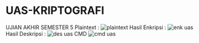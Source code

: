 # UAS-KRIPTOGRAFI
UJIAN AKHIR SEMESTER 5
Plaintext :
![plaintext](https://user-images.githubusercontent.com/122433662/212324283-5744704c-515d-4fd6-8e33-f5cd4342ed25.png)
Hasil Enkripsi :
![enk uas](https://user-images.githubusercontent.com/122433662/212324442-8b5ebcec-c246-4261-99bb-246e3aac1b7c.png)
Hasil Deskripsi :
![des uas](https://user-images.githubusercontent.com/122433662/212324530-111d41a1-c758-47fb-94a3-35a0b7322b76.png)
CMD 
![cmd uas](https://user-images.githubusercontent.com/122433662/212324591-6b28933c-74ae-4b5c-8641-2883c4eac9f9.png)
